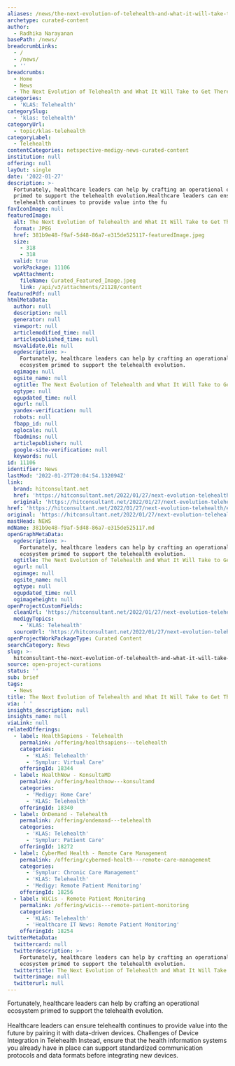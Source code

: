 ```yaml
---
aliases: /news/the-next-evolution-of-telehealth-and-what-it-will-take-to-get-there
archetype: curated-content
author:
  - Radhika Narayanan
basePath: /news/
breadcrumbLinks:
  - /
  - /news/
  - ''
breadcrumbs:
  - Home
  - News
  - The Next Evolution of Telehealth and What It Will Take to Get There
categories:
  - 'KLAS: Telehealth'
categorySlug:
  - 'klas: telehealth'
categoryUrl:
  - topic/klas-telehealth
categoryLabel:
  - Telehealth
contentCategories: netspective-medigy-news-curated-content
institution: null
offering: null
layOut: single
date: '2022-01-27'
description: >-
  Fortunately, healthcare leaders can help by crafting an operational ecosystem
  primed to support the telehealth evolution.Healthcare leaders can ensure
  telehealth continues to provide value into the fu
favIconImage: null
featuredImage:
  alt: The Next Evolution of Telehealth and What It Will Take to Get There
  format: JPEG
  href: 381b9e48-f9af-5d48-86a7-e315de525117-featuredImage.jpeg
  size:
    - 318
    - 318
  valid: true
  workPackage: 11106
  wpAttachment:
    fileName: Curated_Featured_Image.jpeg
    link: /api/v3/attachments/21128/content
featuredPdf: null
htmlMetaData:
  author: null
  description: null
  generator: null
  viewport: null
  articlemodified_time: null
  articlepublished_time: null
  msvalidate.01: null
  ogdescription: >-
    Fortunately, healthcare leaders can help by crafting an operational
    ecosystem primed to support the telehealth evolution.
  ogimage: null
  ogsite_name: null
  ogtitle: The Next Evolution of Telehealth and What It Will Take to Get There
  ogtype: null
  ogupdated_time: null
  ogurl: null
  yandex-verification: null
  robots: null
  fbapp_id: null
  oglocale: null
  fbadmins: null
  articlepublisher: null
  google-site-verification: null
  keywords: null
id: 11106
identifier: News
lastMod: '2022-01-27T20:04:54.132094Z'
link:
  brand: hitconsultant.net
  href: 'https://hitconsultant.net/2022/01/27/next-evolution-telehealth/#.YfLs9erP1PY'
  original: 'https://hitconsultant.net/2022/01/27/next-evolution-telehealth/#.YfLs9erP1PY'
href: 'https://hitconsultant.net/2022/01/27/next-evolution-telehealth/#.YfLs9erP1PY'
original: 'https://hitconsultant.net/2022/01/27/next-evolution-telehealth/#.YfLs9erP1PY'
mastHead: NEWS
mdName: 381b9e48-f9af-5d48-86a7-e315de525117.md
openGraphMetaData:
  ogdescription: >-
    Fortunately, healthcare leaders can help by crafting an operational
    ecosystem primed to support the telehealth evolution.
  ogtitle: The Next Evolution of Telehealth and What It Will Take to Get There
  ogurl: null
  ogimage: null
  ogsite_name: null
  ogtype: null
  ogupdated_time: null
  ogimageheight: null
openProjectCustomFields:
  cleanUrl: 'https://hitconsultant.net/2022/01/27/next-evolution-telehealth/#.YfLs9erP1PY'
  medigyTopics:
    - 'KLAS: Telehealth'
  sourceUrl: 'https://hitconsultant.net/2022/01/27/next-evolution-telehealth/#.YfLs9erP1PY'
openProjectWorkPackageType: Curated Content
searchCategory: News
slug: >-
  hitconsultant-the-next-evolution-of-telehealth-and-what-it-will-take-to-get-there
source: open-project-curations
status: ''
sub: brief
tags:
  - News
title: The Next Evolution of Telehealth and What It Will Take to Get There
via: ' '
insights_description: null
insights_name: null
viaLink: null
relatedOfferings:
  - label: HealthSapiens - Telehealth
    permalink: /offering/healthsapiens---telehealth
    categories:
      - 'KLAS: Telehealth'
      - 'Symplur: Virtual Care'
    offeringId: 18344
  - label: HealthNow - KonsultaMD
    permalink: /offering/healthnow---konsultamd
    categories:
      - 'Medigy: Home Care'
      - 'KLAS: Telehealth'
    offeringId: 18340
  - label: OnDemand - Telehealth
    permalink: /offering/ondemand---telehealth
    categories:
      - 'KLAS: Telehealth'
      - 'Symplur: Patient Care'
    offeringId: 18272
  - label: CyberMed Health - Remote Care Management
    permalink: /offering/cybermed-health---remote-care-management
    categories:
      - 'Symplur: Chronic Care Management'
      - 'KLAS: Telehealth'
      - 'Medigy: Remote Patient Monitoring'
    offeringId: 18256
  - label: WiCis - Remote Patient Monitoring
    permalink: /offering/wicis---remote-patient-monitoring
    categories:
      - 'KLAS: Telehealth'
      - 'Healthcare IT News: Remote Patient Monitoring'
    offeringId: 18254
twitterMetaData:
  twittercard: null
  twitterdescription: >-
    Fortunately, healthcare leaders can help by crafting an operational
    ecosystem primed to support the telehealth evolution.
  twittertitle: The Next Evolution of Telehealth and What It Will Take to Get There
  twitterimage: null
  twitterurl: null
---
```

<p>Fortunately, healthcare leaders can help by crafting an operational ecosystem primed to support the telehealth evolution.<br><br>Healthcare leaders can ensure telehealth continues to provide value into the future by pairing it with data-driven devices.
Challenges of Device Integration in Telehealth
Instead, ensure that the health information systems you already have in place can support standardized communication protocols and data formats before integrating new devices.</p>
